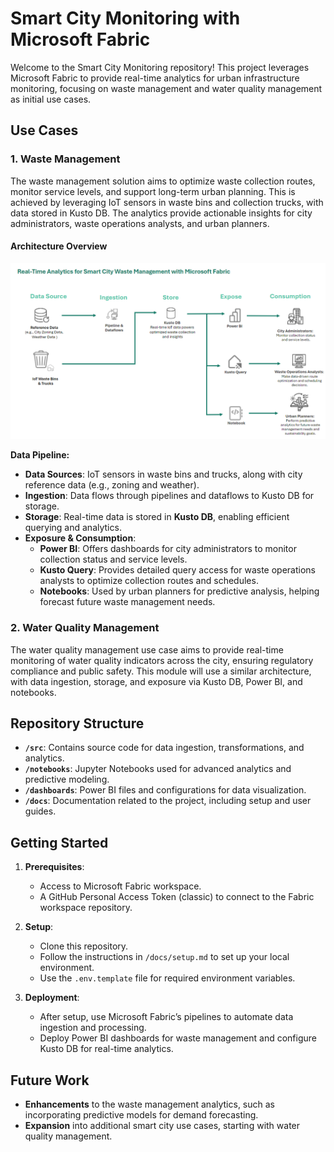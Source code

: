 
# Smart City Monitoring with Microsoft Fabric

Welcome to the Smart City Monitoring repository! This project leverages Microsoft Fabric to provide real-time analytics for urban infrastructure monitoring, focusing on waste management and water quality management as initial use cases.

## Use Cases

### 1. Waste Management
The waste management solution aims to optimize waste collection routes, monitor service levels, and support long-term urban planning. This is achieved by leveraging IoT sensors in waste bins and collection trucks, with data stored in Kusto DB. The analytics provide actionable insights for city administrators, waste operations analysts, and urban planners.

#### Architecture Overview

![Waste Management Architecture](images/FabricWasteManagementArchitecture.png)


**Data Pipeline:**
- **Data Sources**: IoT sensors in waste bins and trucks, along with city reference data (e.g., zoning and weather).
- **Ingestion**: Data flows through pipelines and dataflows to Kusto DB for storage.
- **Storage**: Real-time data is stored in **Kusto DB**, enabling efficient querying and analytics.
- **Exposure & Consumption**:
  - **Power BI**: Offers dashboards for city administrators to monitor collection status and service levels.
  - **Kusto Query**: Provides detailed query access for waste operations analysts to optimize collection routes and schedules.
  - **Notebooks**: Used by urban planners for predictive analysis, helping forecast future waste management needs.

### 2. Water Quality Management 
The water quality management use case aims to provide real-time monitoring of water quality indicators across the city, ensuring regulatory compliance and public safety. This module will use a similar architecture, with data ingestion, storage, and exposure via Kusto DB, Power BI, and notebooks.

## Repository Structure
- **`/src`**: Contains source code for data ingestion, transformations, and analytics.
- **`/notebooks`**: Jupyter Notebooks used for advanced analytics and predictive modeling.
- **`/dashboards`**: Power BI files and configurations for data visualization.
- **`/docs`**: Documentation related to the project, including setup and user guides.

## Getting Started
1. **Prerequisites**:
   - Access to Microsoft Fabric workspace.
   - A GitHub Personal Access Token (classic) to connect to the Fabric workspace repository.

2. **Setup**:
   - Clone this repository.
   - Follow the instructions in `/docs/setup.md` to set up your local environment.
   - Use the `.env.template` file for required environment variables.

3. **Deployment**:
   - After setup, use Microsoft Fabric’s pipelines to automate data ingestion and processing.
   - Deploy Power BI dashboards for waste management and configure Kusto DB for real-time analytics.

## Future Work
- **Enhancements** to the waste management analytics, such as incorporating predictive models for demand forecasting.
- **Expansion** into additional smart city use cases, starting with water quality management.
